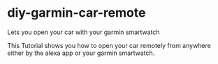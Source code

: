 # diy-garmin-car-remote
Lets you open your car with your garmin smartwatch

This Tutorial shows you how to open your car remotely from anywhere either by the alexa app or your garmin smartwatch.
